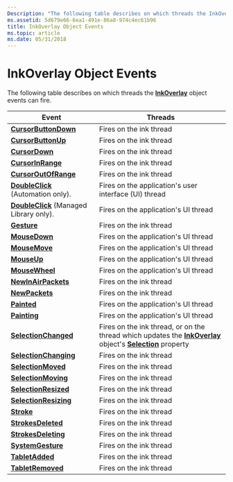 ```yaml
---
Description: "The following table describes on which threads the InkOverlay object events can fire.EventThreadsCursorButtonDownFires on the ink threadCursorButtonUpFires on the ink threadCursorDownFires on the ink threadCursorInRangeFires on the ink threadCursorOutOfRangeFires on the ink threadDoubleClick (Automation only).Fires on the application's user interface (UI) threadDoubleClick (Managed Library only).Fires on the application's UI threadGestureFires on the ink threadMouseDownFires on the application's UI threadMouseMoveFires on the application's UI threadMouseUpFires on the application's UI threadMouseWheelFires on the application's UI threadNewInAirPacketsFires on the ink threadNewPacketsFires on the ink threadPaintedFires on the application's UI threadPaintingFires on the application's UI threadSelectionChangedFires on the ink thread, or on the thread which updates the InkOverlay object's Selection propertySelectionChangingFires on the ink threadSelectionMovedFires on the ink threadSelectionMovingFires on the ink threadSelectionResizedFires on the ink threadSelectionResizingFires on the ink threadStrokeFires on the ink threadStrokesDeletedFires on the ink threadStrokesDeletingFires on the ink threadSystemGestureFires on the ink threadTabletAddedFires on the ink threadTabletRemovedFires on the ink thread "
ms.assetid: 5d679e66-6ea1-491e-86a8-974c4ec61b96
title: InkOverlay Object Events
ms.topic: article
ms.date: 05/31/2018
---
```


# InkOverlay Object Events

The following table describes on which threads the [**InkOverlay**](inkoverlay-class.md) object events can fire.



| Event                                                                             | Threads                                                                                                                                                                   |
|-----------------------------------------------------------------------------------|---------------------------------------------------------------------------------------------------------------------------------------------------------------------------|
| [**CursorButtonDown**](inkoverlay-cursorbuttondown.md)                           | Fires on the ink thread<br/>                                                                                                                                        |
| [**CursorButtonUp**](inkoverlay-cursorbuttonup.md)                               | Fires on the ink thread<br/>                                                                                                                                        |
| [**CursorDown**](inkoverlay-cursordown.md)                                       | Fires on the ink thread<br/>                                                                                                                                        |
| [**CursorInRange**](inkoverlay-cursorinrange.md)                                 | Fires on the ink thread<br/>                                                                                                                                        |
| [**CursorOutOfRange**](inkoverlay-cursoroutofrange.md)                           | Fires on the ink thread<br/>                                                                                                                                        |
| [**DoubleClick**](inkoverlay-doubleclick.md) (Automation only).                  | Fires on the application's user interface (UI) thread<br/>                                                                                                          |
| [**DoubleClick**](https://msdn.microsoft.com/library/ms567634(v=VS.90).aspx) (Managed Library only). | Fires on the application's UI thread<br/>                                                                                                                           |
| [**Gesture**](inkoverlay-gesture.md)                                             | Fires on the ink thread<br/>                                                                                                                                        |
| [**MouseDown**](inkoverlay-mousedown.md)                                         | Fires on the application's UI thread<br/>                                                                                                                           |
| [**MouseMove**](inkoverlay-mousemove.md)                                         | Fires on the application's UI thread<br/>                                                                                                                           |
| [**MouseUp**](inkoverlay-mouseup.md)                                             | Fires on the application's UI thread<br/>                                                                                                                           |
| [**MouseWheel**](inkoverlay-mousewheel.md)                                       | Fires on the application's UI thread<br/>                                                                                                                           |
| [**NewInAirPackets**](inkoverlay-newinairpackets.md)                             | Fires on the ink thread<br/>                                                                                                                                        |
| [**NewPackets**](inkoverlay-newpackets.md)                                       | Fires on the ink thread<br/>                                                                                                                                        |
| [**Painted**](inkoverlay-painted.md)                                             | Fires on the application's UI thread<br/>                                                                                                                           |
| [**Painting**](inkoverlay-painting.md)                                           | Fires on the application's UI thread<br/>                                                                                                                           |
| [**SelectionChanged**](inkoverlay-selectionchanged.md)                           | Fires on the ink thread, or on the thread which updates the [**InkOverlay**](inkoverlay-class.md) object's [**Selection**](/windows/desktop/api/msinkaut/nf-msinkaut-iinkoverlay-get_selection) property<br/> |
| [**SelectionChanging**](inkoverlay-selectionchanging.md)                         | Fires on the ink thread<br/>                                                                                                                                        |
| [**SelectionMoved**](inkoverlay-selectionmoved.md)                               | Fires on the ink thread<br/>                                                                                                                                        |
| [**SelectionMoving**](inkoverlay-selectionmoving.md)                             | Fires on the ink thread<br/>                                                                                                                                        |
| [**SelectionResized**](inkoverlay-selectionresized.md)                           | Fires on the ink thread<br/>                                                                                                                                        |
| [**SelectionResizing**](inkoverlay-selectionresizing.md)                         | Fires on the ink thread<br/>                                                                                                                                        |
| [**Stroke**](inkoverlay-stroke.md)                                               | Fires on the ink thread<br/>                                                                                                                                        |
| [**StrokesDeleted**](inkoverlay-strokesdeleted.md)                               | Fires on the ink thread<br/>                                                                                                                                        |
| [**StrokesDeleting**](inkoverlay-strokesdeleting.md)                             | Fires on the ink thread<br/>                                                                                                                                        |
| [**SystemGesture**](inkoverlay-systemgesture.md)                                 | Fires on the ink thread<br/>                                                                                                                                        |
| [**TabletAdded**](inkoverlay-tabletadded.md)                                     | Fires on the ink thread<br/>                                                                                                                                        |
| [**TabletRemoved**](inkoverlay-tabletremoved.md)                                 | Fires on the ink thread<br/>                                                                                                                                        |



 

 

 




